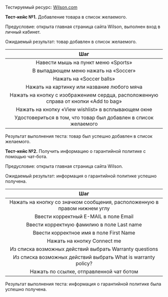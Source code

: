 ﻿Тестируемый ресурс: [Wilson.com](https://www.wilson.com/en-us)

**Тест-кейс №1.** Добавление товара в список желаемого. 

Предусловие: открыта главная страница сайта Wilson, выполнен вход в личный кабинет.

Ожидаемый результат: товар добавлен в список желаемого. 

|**Шаг**|
| :-: |
|Навести мышь на пункт меню «Sports»|
|В выпадающем меню нажать на «Soccer»|
|Нажать на «Soccer balls»|
|Нажать на картинку или название любого мяча|
|Нажать на кнопку с изображением сердца, расположенную справа от кнопки «Add to bag»|
|Нажать на кнопку «View wishlist» в всплывающем окне|
|Удостовериться в том, что товар был добавлен в список желаемого|
Результат выполнения теста: товар был успешно добавлен в список желаемого.

**Тест-кейс №2.** Получить информацию о гарантийной политике с помощью чат-бота. 

Предусловие: открыта главная страница сайта Wilson.

Ожидаемый результат: информация о гарантийной политике успешно получена.

|**Шаг**|
| :-: |
|Нажать на кнопку со значком сообщения, расположенную в правом нижнем углу|
|Ввести корректный E-MAIL в поле Email|
|Ввести корректную фамилию в поле Last name|
|Ввести корректное имя в поле First Name|
|Нажать на кнопку Connect me|
|Из списка возможных действий выбрать Warranty questions|
|Из списка возможных действий выбрать What is warranty policy?|
|Нажать по ссылке, отправленной чат ботом|
Результат выполнения теста: информация о гарантийной политике была успешно получена.

